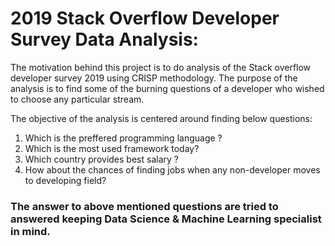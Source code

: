 # 2019 Stack Overflow Developer Survey Data Analysis:
The motivation behind this project is to do analysis of the Stack overflow developer survey 2019 using CRISP methodology. The purpose of the analysis is to find some of the burning questions of a developer who wished to choose any particular stream.

The objective of the analysis is centered around finding below questions:
 1. Which is the preffered programming language ?
 2. Which is the most used framework today?
 3. Which country provides best salary ?
 4. How about the chances of finding jobs when any non-developer moves to developing field?

### The answer to above mentioned questions are tried to answered keeping Data Science & Machine Learning specialist in mind.
